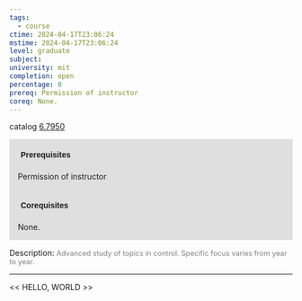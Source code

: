 ```yaml
---
tags:
  - course
ctime: 2024-04-17T23:06:24
mstime: 2024-04-17T23:06:24
level: graduate
subject: 
university: mit
completion: open
percentage: 0
prereq: Permission of instructor
coreq: None.
---
```


catalog [6.7950](http://student.mit.edu/catalog/m6c.html#6.7950)

<span style="display: block; padding: 15px; background-color: rgb(100, 100, 100, 0.2);"><font id="m_prereq3410_0" style="display: block; font-family: Arial, sans-serif; font-weight: bold; padding: 5px">Prerequisites</font><br><span id="prereq3410_0">Permission of instructor</span></span>
<span style="display: block; padding: 15px; background-color: rgb(100, 100, 100, 0.2);"><font id="m_coreq3410_0" style="display: block; font-family: Arial, sans-serif; font-weight: bold; padding: 5px">Corequisites</font><br><span id="coreq3410_0">None.</span></span>

<font style="">Description:</font>
<font style="color: grey; font-size: 0.8rem;">Advanced study of topics in control. Specific focus varies from year to year.</font>



---

<< HELLO, WORLD >>
